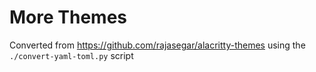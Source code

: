 # More Themes

Converted from https://github.com/rajasegar/alacritty-themes using the `./convert-yaml-toml.py` script
